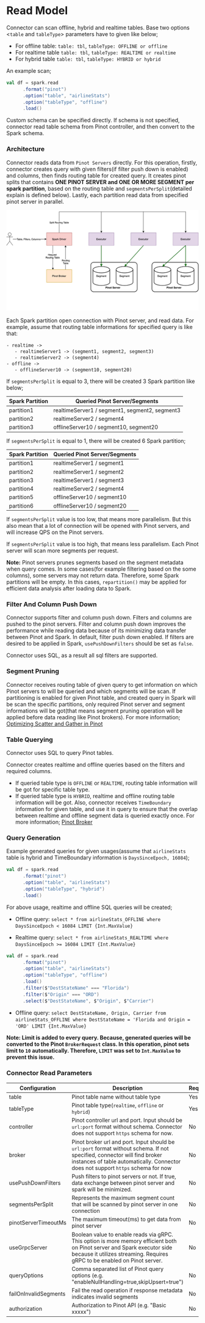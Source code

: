 <!--

    Licensed to the Apache Software Foundation (ASF) under one
    or more contributor license agreements.  See the NOTICE file
    distributed with this work for additional information
    regarding copyright ownership.  The ASF licenses this file
    to you under the Apache License, Version 2.0 (the
    "License"); you may not use this file except in compliance
    with the License.  You may obtain a copy of the License at

      http://www.apache.org/licenses/LICENSE-2.0

    Unless required by applicable law or agreed to in writing,
    software distributed under the License is distributed on an
    "AS IS" BASIS, WITHOUT WARRANTIES OR CONDITIONS OF ANY
    KIND, either express or implied.  See the License for the
    specific language governing permissions and limitations
    under the License.

-->

# Read Model

Connector can scan offline, hybrid and realtime tables. Base two options <`table` and `tableType`> parameters have to given like below;

- For offline table: `table: tbl`, `tableType: OFFLINE or offline`
- For realtime table `table: tbl`, `tableType: REALTIME or realtime`
- For hybrid table `table: tbl`, `tableType: HYBRID or hybrid`

An example scan;

```scala
val df = spark.read
      .format("pinot")
      .option("table", "airlineStats")
      .option("tableType", "offline")
      .load()
```

Custom schema can be specified directly. If schema is not specified, connector read table schema from Pinot controller, and then convert to the Spark schema.

### Architecture

Connector reads data from `Pinot Servers` directly. For this operation, firstly, connector creates query with given filters(if filter push down is enabled) and columns, then finds routing table for created query. It creates pinot splits that contains **ONE PINOT SERVER and ONE OR MORE SEGMENT per spark partition**, based on the routing table and `segmentsPerSplit`(detailed explain is defined below). Lastly, each partition read data from specified pinot server in parallel.

![Spark-Pinot Connector Architecture](images/spark-pinot-connector-executor-server-interaction.jpg)

Each Spark partition open connection with Pinot server, and read data. For example, assume that routing table informations for specified query is like that:

```
- realtime ->
   - realtimeServer1 -> (segment1, segment2, segment3)
   - realtimeServer2 -> (segment4)
- offline ->
   - offlineServer10 -> (segment10, segment20)
```

If `segmentsPerSplit` is equal to 3, there will be created 3 Spark partition like below;

| Spark Partition | Queried Pinot Server/Segments                  |
| --------------- | ---------------------------------------------- |
| partition1      | realtimeServer1 / segment1, segment2, segment3 |
| partition2      | realtimeServer2 / segment4                     |
| partition3      | offlineServer10 / segment10, segment20         |

If `segmentsPerSplit` is equal to 1, there will be created 6 Spark partition;

| Spark Partition | Queried Pinot Server/Segments |
| --------------- | ----------------------------- |
| partition1      | realtimeServer1 / segment1    |
| partition2      | realtimeServer1 / segment2    |
| partition3      | realtimeServer1 / segment3    |
| partition4      | realtimeServer2 / segment4    |
| partition5      | offlineServer10 / segment10   |
| partition6      | offlineServer10 / segment20   |

If `segmentsPerSplit` value is too low, that means more parallelism. But this also mean that a lot of connection will be opened with Pinot servers, and will increase QPS on the Pinot servers.

If `segmentsPerSplit` value is too high, that means less parallelism. Each Pinot server will scan more segments per request.

**Note:** Pinot servers prunes segments based on the segment metadata when query comes. In some cases(for example filtering based on the some columns), some servers may not return data. Therefore, some Spark partitions will be empty. In this cases, `repartition()` may be applied for efficient data analysis after loading data to Spark.

### Filter And Column Push Down

Connector supports filter and column push down. Filters and columns are pushed to the pinot servers. Filter and column push down improves the performance while reading data because of its minimizing data transfer between Pinot and Spark. In default, filter push down enabled. If filters are desired to be applied in Spark, `usePushDownFilters` should be set as `false`.

Connector uses SQL, as a result all sql filters are supported.

### Segment Pruning

Connector receives routing table of given query to get information on which Pinot servers to will be queried and which segments will be scan. If partitioning is enabled for given Pinot table, and created query in Spark will be scan the specific partitions, only required Pinot server and segment informations will be got(that means segment pruning operation will be applied before data reading like Pinot brokers). For more information; [Optimizing Scatter and Gather in Pinot](https://docs.pinot.apache.org/operators/operating-pinot/tuning/routing#optimizing-scatter-and-gather)

### Table Querying

Connector uses SQL to query Pinot tables.

Connector creates realtime and offline queries based on the filters and required columns.

- If queried table type is `OFFLINE` or `REALTIME`, routing table information will be got for specific table type.
- If queried table type is `HYBRID`, realtime and offline routing table information will be got. Also, connector receives `TimeBoundary` information for given table, and use it in query to ensure that the overlap between realtime and offline segment data is queried exactly once. For more information; [Pinot Broker](https://docs.pinot.apache.org/basics/components/broker)

### Query Generation

Example generated queries for given usages(assume that `airlineStats` table is hybrid and TimeBoundary information is `DaysSinceEpoch, 16084`);

```scala
val df = spark.read
      .format("pinot")
      .option("table", "airlineStats")
      .option("tableType", "hybrid")
      .load()
```

For above usage, realtime and offline SQL queries will be created;

- Offline query: `select * from airlineStats_OFFLINE where DaysSinceEpoch < 16084 LIMIT {Int.MaxValue}`

- Realtime query: `select * from airlineStats_REALTIME where DaysSinceEpoch >= 16084 LIMIT {Int.MaxValue}`

```scala
val df = spark.read
      .format("pinot")
      .option("table", "airlineStats")
      .option("tableType", "offline")
      .load()
      .filter($"DestStateName" === "Florida")
      .filter($"Origin" === "ORD")
      .select($"DestStateName", $"Origin", $"Carrier")
```

- Offline query: `select DestStateName, Origin, Carrier from airlineStats_OFFLINE where DestStateName = 'Florida and Origin = 'ORD' LIMIT {Int.MaxValue}`

**Note: Limit is added to every query. Because, generated queries will be converted to the Pinot `BrokerRequest` class. In this operation, pinot sets limit to `10` automatically. Therefore, `LIMIT` was set to `Int.MaxValue` to prevent this issue.**

### Connector Read Parameters

| Configuration         | Description                                                                                                                                                                                                   | Required | Default Value                                         |
| --------------------- | ------------------------------------------------------------------------------------------------------------------------------------------------------------------------------------------------------------- | -------- | ----------------------------------------------------- |
| table                 | Pinot table name without table type                                                                                                                                                                           | Yes      | -                                                     |
| tableType             | Pinot table type(`realtime`, `offline` or `hybrid`)                                                                                                                                                           | Yes      | -                                                     |
| controller            | Pinot controller url and port. Input should be `url:port` format without schema. Connector does not support `https` schema for now.                                                                           | No       | localhost:9000                                        |
| broker                | Pinot broker url and port. Input should be `url:port` format without schema. If not specified, connector will find broker instances of table automatically. Connector does not support `https` schema for now | No       | Fetch broker instances of table from Pinot Controller |
| usePushDownFilters    | Push filters to pinot servers or not. If true, data exchange between pinot server and spark will be minimized.                                                                                                | No       | true                                                  |
| segmentsPerSplit      | Represents the maximum segment count that will be scanned by pinot server in one connection                                                                                                                   | No       | 3                                                     |
| pinotServerTimeoutMs  | The maximum timeout(ms) to get data from pinot server                                                                                                                                                         | No       | 10 mins                                               |
| useGrpcServer         | Boolean value to enable reads via gRPC. This option is more memory efficient both on Pinot server and Spark executor side because it utilizes streaming. Requires gRPC to be enabled on Pinot server.         | No       | false                                                 |
| queryOptions          | Comma separated list of Pinot query options (e.g. "enableNullHandling=true,skipUpsert=true")                                                                                                                  | No       | ""                                                    |
| failOnInvalidSegments | Fail the read operation if response metadata indicates invalid segments                                                                                                                                       | No       | false                                                 |
| authorization         | Authorization to Pinot API (e.g. "Basic xxxxx")                                                                                                                                                             | No       | None                                                  |
